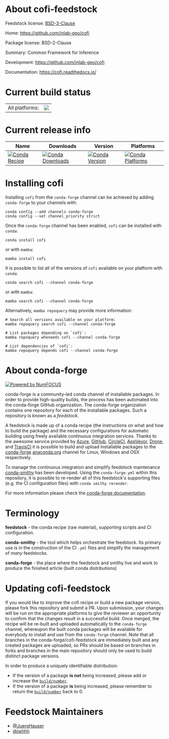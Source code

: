 About cofi-feedstock
====================

Feedstock license: [BSD-3-Clause](https://github.com/conda-forge/cofi-feedstock/blob/main/LICENSE.txt)

Home: https://github.com/inlab-geo/cofi

Package license: BSD-2-Clause

Summary: Common Framework for Inference

Development: https://github.com/inlab-geo/cofi

Documentation: https://cofi.readthedocs.io/

Current build status
====================


<table><tr><td>All platforms:</td>
    <td>
      <a href="https://dev.azure.com/conda-forge/feedstock-builds/_build/latest?definitionId=18348&branchName=main">
        <img src="https://dev.azure.com/conda-forge/feedstock-builds/_apis/build/status/cofi-feedstock?branchName=main">
      </a>
    </td>
  </tr>
</table>

Current release info
====================

| Name | Downloads | Version | Platforms |
| --- | --- | --- | --- |
| [![Conda Recipe](https://img.shields.io/badge/recipe-cofi-green.svg)](https://anaconda.org/conda-forge/cofi) | [![Conda Downloads](https://img.shields.io/conda/dn/conda-forge/cofi.svg)](https://anaconda.org/conda-forge/cofi) | [![Conda Version](https://img.shields.io/conda/vn/conda-forge/cofi.svg)](https://anaconda.org/conda-forge/cofi) | [![Conda Platforms](https://img.shields.io/conda/pn/conda-forge/cofi.svg)](https://anaconda.org/conda-forge/cofi) |

Installing cofi
===============

Installing `cofi` from the `conda-forge` channel can be achieved by adding `conda-forge` to your channels with:

```
conda config --add channels conda-forge
conda config --set channel_priority strict
```

Once the `conda-forge` channel has been enabled, `cofi` can be installed with `conda`:

```
conda install cofi
```

or with `mamba`:

```
mamba install cofi
```

It is possible to list all of the versions of `cofi` available on your platform with `conda`:

```
conda search cofi --channel conda-forge
```

or with `mamba`:

```
mamba search cofi --channel conda-forge
```

Alternatively, `mamba repoquery` may provide more information:

```
# Search all versions available on your platform:
mamba repoquery search cofi --channel conda-forge

# List packages depending on `cofi`:
mamba repoquery whoneeds cofi --channel conda-forge

# List dependencies of `cofi`:
mamba repoquery depends cofi --channel conda-forge
```


About conda-forge
=================

[![Powered by
NumFOCUS](https://img.shields.io/badge/powered%20by-NumFOCUS-orange.svg?style=flat&colorA=E1523D&colorB=007D8A)](https://numfocus.org)

conda-forge is a community-led conda channel of installable packages.
In order to provide high-quality builds, the process has been automated into the
conda-forge GitHub organization. The conda-forge organization contains one repository
for each of the installable packages. Such a repository is known as a *feedstock*.

A feedstock is made up of a conda recipe (the instructions on what and how to build
the package) and the necessary configurations for automatic building using freely
available continuous integration services. Thanks to the awesome service provided by
[Azure](https://azure.microsoft.com/en-us/services/devops/), [GitHub](https://github.com/),
[CircleCI](https://circleci.com/), [AppVeyor](https://www.appveyor.com/),
[Drone](https://cloud.drone.io/welcome), and [TravisCI](https://travis-ci.com/)
it is possible to build and upload installable packages to the
[conda-forge](https://anaconda.org/conda-forge) [anaconda.org](https://anaconda.org/)
channel for Linux, Windows and OSX respectively.

To manage the continuous integration and simplify feedstock maintenance
[conda-smithy](https://github.com/conda-forge/conda-smithy) has been developed.
Using the ``conda-forge.yml`` within this repository, it is possible to re-render all of
this feedstock's supporting files (e.g. the CI configuration files) with ``conda smithy rerender``.

For more information please check the [conda-forge documentation](https://conda-forge.org/docs/).

Terminology
===========

**feedstock** - the conda recipe (raw material), supporting scripts and CI configuration.

**conda-smithy** - the tool which helps orchestrate the feedstock.
                   Its primary use is in the construction of the CI ``.yml`` files
                   and simplify the management of *many* feedstocks.

**conda-forge** - the place where the feedstock and smithy live and work to
                  produce the finished article (built conda distributions)


Updating cofi-feedstock
=======================

If you would like to improve the cofi recipe or build a new
package version, please fork this repository and submit a PR. Upon submission,
your changes will be run on the appropriate platforms to give the reviewer an
opportunity to confirm that the changes result in a successful build. Once
merged, the recipe will be re-built and uploaded automatically to the
`conda-forge` channel, whereupon the built conda packages will be available for
everybody to install and use from the `conda-forge` channel.
Note that all branches in the conda-forge/cofi-feedstock are
immediately built and any created packages are uploaded, so PRs should be based
on branches in forks and branches in the main repository should only be used to
build distinct package versions.

In order to produce a uniquely identifiable distribution:
 * If the version of a package **is not** being increased, please add or increase
   the [``build/number``](https://docs.conda.io/projects/conda-build/en/latest/resources/define-metadata.html#build-number-and-string).
 * If the version of a package **is** being increased, please remember to return
   the [``build/number``](https://docs.conda.io/projects/conda-build/en/latest/resources/define-metadata.html#build-number-and-string)
   back to 0.

Feedstock Maintainers
=====================

* [@JuergHauser](https://github.com/JuergHauser/)
* [@jwhhh](https://github.com/jwhhh/)

